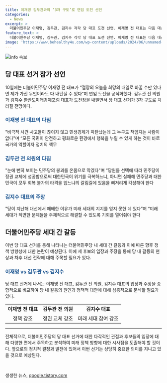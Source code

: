 ```yaml
---
title: 이재명 김두관과의 ‘3자 구도’로 연임 도전 선언
categories:
  - News
excerpt: >
  더불어민주당 이재명, 김두관, 김지수 각각 당 대표 도전 선언. 이재명 전 대표는 다음 대선 반드시 이겨야 강조하며 정책 제시. 김두관 전 의원은 당 붕괴 막는다 선언. 김지수 대표는 미래 세대 위한 기회 열어야 주장. 세 강자의 3자 구도 예상.
feature_text: >
  더불어민주당 이재명, 김두관, 김지수 각각 당 대표 도전 선언. 이재명 전 대표는 다음 대선 반드시 이겨야 강조하며 정책 제시. 김두관 전 의원은 당 붕괴 막는다 선언. 김지수 대표는 미래 세대 위한 기회 열어야 주장. 세 강자의 3자 구도 예상.
image: 'https://www.behealthy4u.com/wp-content/uploads/2024/06/unnamed-file.png'
---
```


<p><img src="https://www.behealthy4u.com/wp-content/uploads/2024/06/unnamed-file.png" alt="info 속보" /></p>

<h2 data-ke-size="size26">당 대표 선거 참가 선언</h2>

<p data-ke-size="size16">10일에는 더불어민주당 이재명 전 대표가 “절망의 오늘을 희망의 내일로 바꿀 수만 있다면 제가 가진 무엇이라도 다 내던질 수 있다”며 연임 도전을 공식화했다. 김두관 전 의원과 김지수 한반도미래경제포럼 대표가 도전장을 내밀면서 당 대표 선거가 3자 구도로 치러질 전망이다.</p>

<h3><b><span style="color: #1a5490;">이재명 전 대표의 다짐</span></b></h3>

<p data-ke-size="size16">"비극적 사건·사고들이 끊이지 않고 민생경제가 파탄났는데 그 누구도 책임지는 사람이 없다"며 “모든 국민이 안전하고 평화로운 환경에서 행복을 누릴 수 있게 하는 것이 바로 국가의 역할이자 정치의 책무</p>

<h3><b><span style="color: #1a5490;">김두관 전 의원의 다짐</span></b></h3>

<p data-ke-size="size16">"눈에 뻔히 보이는 민주당의 붕괴를 온몸으로 막겠다"며 “당원들 선택에 따라 민주당이 정권 교체에 성공함으로써 대한민국이 위기를 극복하느냐, 아니면 실패해 민주당과 대한민국이 모두 회복 불가의 타격을 입느냐의 갈림길에 있음을 뼈저리게 각성해야 한다</p>

<h3><b><span style="color: #1a5490;">김지수 대표의 주장</span></b></h3>

<p data-ke-size="size16">"당이 지난해 대선에서 패배한 이유가 미래 세대의 지지를 얻지 못한 데 있다”며 “미래 세대가 직면한 문제들을 주체적으로 해결할 수 있도록 기회를 열어줘야 한다</p>

<h2 data-ke-size="size26">더불어민주당 세대 간 갈등</h2>

<p data-ke-size="size16">이번 당 대표 선거를 통해 나타나는 더불어민주당 내 세대 간 갈등과 이에 따른 향후 정책 방향성에 대한 논란이 예상된다. 이에 세 후보의 입장과 주장을 통해 당 내 갈등의 현상과 차후 대선 전략에 대해 주목할 필요가 있다.</p>

<h3><b><span style="color: #1a5490;">이재명 vs 김두관 vs 김지수</span></b></h3>

<p data-ke-size="size16">당 대표 선거에 나서는 이재명 전 대표, 김두관 전 의원, 김지수 대표의 입장과 주장을 종합적으로 비교하여 당 내 갈등의 원인과 정책적 대안에 대해 심층적으로 분석할 필요가 있다.</p>

<table>
    <tbody>
        <tr>
            <td style="text-align: center; height: 17px;"><b>이재명 전 대표</b></td>
            <td style="text-align: center; height: 17px;"><b>김두관 전 의원</b></td>
            <td style="text-align: center; height: 17px;"><b>김지수 대표</b></td>
        </tr>
        <tr>
            <td style="text-align: center; height: 17px;">정책 강조</td>
            <td style="text-align: center; height: 17px;">정권 교체 강조</td>
            <td style="text-align: center; height: 17px;">미래 세대 참여 강조</td>
        </tr>
    </tbody>
</table>

<hr>

<p data-ke-size="size16">전체적으로, 더불어민주당의 당 대표 선거에 대한 다각적인 관점과 후보들의 입장에 대해 다양한 면에서 주목하고 분석하여 미래 정책 방향에 대한 시사점을 도출해야 할 것이다. 앞으로의 정치적 결정과 발전에 있어서 이번 선거는 상당히 중요한 의미를 지니고 있을 것으로 예상된다.</p>

<p data-ke-size="size16">&nbsp;</p>
생생한 뉴스, <a href="https://qoogle.tistory.com" rel="dofollow">qoogle.tistory.com</a>


